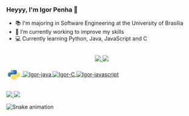 ### Heyyy, I'm Igor Penha 👋

- 📚 I'm majoring in Software Engineering at the University of Brasília
- 🔭 I’m currently working to improve my skills
- 💻 Currently learning Python, Java, JavaScript and C

##
<div align="center">
  <a href="https://github.com/igorpenhaa">
  <img height="170em" src="https://github-readme-stats.vercel.app/api?username=igorpenhaa&show_icons=true&theme=dracula&include_all_commits=false&count_private=true"/>
  <img height="170em" src="https://github-readme-stats.vercel.app/api/top-langs/?username=igorpenhaa&layout=compact&langs_count=7&theme=dracula"/>
</div>
  
<div style="display: inline_block"><br>
  <img align="center" alt="Igor-Python" height="30" width="40" src="https://raw.githubusercontent.com/devicons/devicon/master/icons/python/python-original.svg">
  <img align="center" alt="Igor-java" height="30" width="40" src="https://cdn.jsdelivr.net/gh/devicons/devicon/icons/java/java-original.svg" />
  <img align="center" alt="Igor-C" height="30" width="40" src="https://cdn.jsdelivr.net/gh/devicons/devicon/icons/c/c-original.svg">
  <img align="center" alt="Igor-javascript" height="30" width="40" src="https://cdn.jsdelivr.net/gh/devicons/devicon/icons/javascript/javascript-original.svg">
  <!--<img align="center" alt="Bruno-html" height="30" width="40" src="https://cdn.jsdelivr.net/gh/devicons/devicon/icons/html5/html5-original.svg" />-->
  <!--<img align="center" alt="Bruno-css" height="30" width="40" src="https://cdn.jsdelivr.net/gh/devicons/devicon/icons/css3/css3-original.svg" />-->
         
</div>
  
 ##
  
<div> 
  <a href="https://twitter.com/igorpenhaa" target="_blank"><img src="https://img.shields.io/badge/Twitter-1DA1F2?style=for-the-badge&logo=twitter&logoColor=white">
  <a href="https://instagram.com/igorpenhaa" target="_blank"><img src="https://img.shields.io/badge/-Instagram-%23E4405F?style=for-the-badge&logo=instagram&logoColor=white" target="_blank"></a>

     
   ![Snake animation](https://github.com/igorpenhaa/igorpenhaa/blob/output/github-contribution-grid-snake.svg)

</div>
